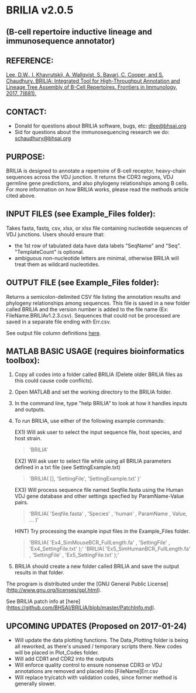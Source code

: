 # BRILIA  v2.0.5
## (B-cell repertoire inductive lineage and immunosequence annotator)

## REFERENCE:
[Lee, D.W., I. Khavrutskii, A. Wallqvist, S. Bavari, C. Cooper, and S. Chaudhury. BRILIA: Integrated Tool for High-Throughput Annotation and Lineage Tree Assembly of B-Cell Repertoires. Frontiers in Immunology, 2017. 7(681).](http://journal.frontiersin.org/article/10.3389/fimmu.2016.00681/full)

## CONTACT:
  *  Donald for questions about BRILIA software, bugs, etc: dlee@bhsai.org  
  *  Sid for questions about the immunosequencing research we do: schaudhury@bhsai.org

## PURPOSE:

BRILIA is designed to annotate a repertoire of B-cell receptor, heavy-chain sequences across the VDJ junction. It returns the CDR3 regions, VDJ germline gene predictions, and also phylogeny relationships among B cells. For more information on how BRILIA works, please read the methods article cited above.
  
## INPUT FILES (see Example_Files folder): 

Takes fasta, fastq, csv, xlsx, or xlsx file containing nucleotide sequences of VDJ junctions. Users should ensure that:
  *  the 1st row of tabulated data have data labels "SeqName" and "Seq". "TemplateCount" is optional.
  *  ambiguous non-nucleotide letters are minimal, otherwise BRILIA will treat them as wildcard nucleotides.

## OUTPUT FILE (see Example_Files folder): 

Returns a semicolon-delimited CSV file listing the annotation results and phylogeny relationships among sequences. This file is saved in a new folder called BRILIA and the version number is added to the file name (Ex: FileName.BRILIAv1.2.3.csv). Sequences that could not be processed are saved in a separate file ending with Err.csv.   

See output file column definitions [here](https://github.com/BHSAI/BRILIA/blob/master/Support_Files/DataHeaderInfo.csv).

## MATLAB BASIC USAGE (requires bioinformatics toolbox):

1. Copy all codes into a folder called BRILIA (Delete older BRILIA files as this could cause code conflicts).
2. Open MATLAB and set the working directory to the BRILIA folder.
3. In the command line, type "help BRILIA" to look at how it handles inputs and outputs.
4. To run BRILIA, use either of the following example commands:

   EX1) Will ask user to select the input sequence file, host species, and host strain.
   > 'BRILIA'
   
   EX2) Will ask user to select file while using all BRILIA parameters defined in a txt file (see SettingExample.txt)
   > 'BRILIA( [], 'SettingFile', 'SettingExample.txt' )'

   EX3) Will process sequence file named Seqfile.fasta using the Human VDJ gene database and other settings specfied by ParamName-Value pairs.
   > 'BRILIA( 'Seqfile.fasta' , 'Species' , 'human' , ParamName , Value, ... )'

   HINT) Try processing the example input files in the Example_Files folder.
   > 'BRILIA( 'Ex4_SimMouseBCR_FullLength.fa' , 'SettingFile' , 'Ex4_SettingFile.txt' );'
   > 'BRILIA( 'Ex5_SimHumanBCR_FullLength.fa' , 'SettingFile' , 'Ex5_SettingFile.txt' );'  

5. BRILIA should create a new folder called BRILIA and save the output results in that folder.

The program is distributed under the [GNU General Public License] (http://www.gnu.org/licenses/gpl.html).  

See BRILIA patch info at [here] (https://github.com/BHSAI/BRILIA/blob/master/PatchInfo.md).  

## UPCOMING UPDATES (Proposed on 2017-01-24)
  *  Will update the data plotting functions. The Data_Plotting folder is being all reworked, as there's unused / temporary scripts there. New codes will be placed in Plot_Codes folder.
  *  Will add CDR1 and CDR2 into the outputs
  *  Will enforce quality control to ensure nonsense CDR3 or VDJ annotations are removed and placed into [FileName]Err.csv
  *  Will replace try/catch with validation codes, since former method is generally slower.
